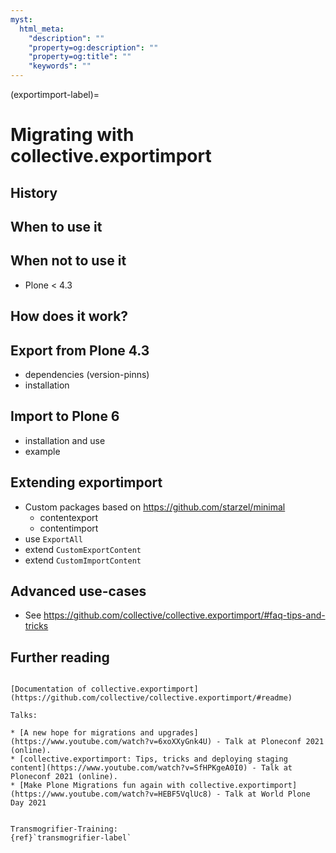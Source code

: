 ```yaml
---
myst:
  html_meta:
    "description": ""
    "property=og:description": ""
    "property=og:title": ""
    "keywords": ""
---
```


(exportimport-label)=

# Migrating with collective.exportimport

## History

## When to use it

## When not to use it

* Plone < 4.3

## How does it work?

## Export from Plone 4.3

* dependencies (version-pinns)
* installation

## Import to Plone 6

* installation and use
* example

## Extending exportimport

* Custom packages based on https://github.com/starzel/minimal
  * contentexport
  * contentimport
* use `ExportAll`
* extend `CustomExportContent`
* extend `CustomImportContent`

## Advanced use-cases

* See https://github.com/collective/collective.exportimport/#faq-tips-and-tricks


## Further reading

```{seealso}

[Documentation of collective.exportimport](https://github.com/collective/collective.exportimport/#readme)

Talks:

* [A new hope for migrations and upgrades](https://www.youtube.com/watch?v=6xoXXyGnk4U) - Talk at Ploneconf 2021 (online).
* [collective.exportimport: Tips, tricks and deploying staging content](https://www.youtube.com/watch?v=SfHPKgeA0I0) - Talk at Ploneconf 2021 (online).
* [Make Plone Migrations fun again with collective.exportimport](https://www.youtube.com/watch?v=HEBF5VqlUc8) - Talk at World Plone Day 2021


Transmogrifier-Training:
{ref}`transmogrifier-label`

```
